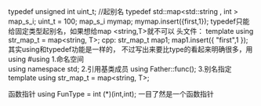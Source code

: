 typedef unsigned int uint_t;  //起别名
typedef std::map<std::string , int > map_s_i;
uint_t = 100;
map_s_i mymap;       mymap.insert({first,1});
typedef只能给固定类型起别名，如果想给map <string,T>就不可以
头文件：
	template <typename T>
	using str_map_t = map<string, T>;
cpp:
    str_map_t<int> map1;
    map1.insert({ "first",1 });
其实using和typedef功能是一样的， 不过写出来要比type的看起来明确很多，用using
#using
1.命名空间  
using namespace std;
2.引用基类成员
using Father::func();
3.别名指定
	template <typename T>
	using str_map_t = map<string, T>;

函数指针
using FunType = int (*)(int,int);
一目了然是一个函数指针